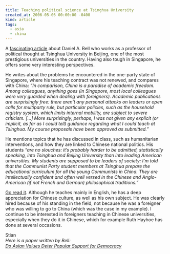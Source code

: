 ```yaml
---
title: Teaching political science at Tsinghua University
created_at: 2006-05-05 00:00:00 -0400
kind: article
tags:
  - asia
  - china
---
```


A [fascinating
article](http://www.dissentmagazine.org/article/?article=418) about
Daniel A. Bell who works as a professor of political thought at Tsinghua
University in Beijing, one of the most prestigious universities in the
country. Having also tough in Singapore, he offers some very interesting
perspectives.

He writes about the problems he encountered in the one-party state of
Singapore, where his teaching contract was not renewed, and compares
with China: *“In comparison, China is a paradise of academic freedom.
Among colleagues, anything goes (in Singapore, most local colleagues
were very guarded when dealing with foreigners). Academic publications
are surprisingly free: there aren’t any personal attacks on leaders or
open calls for multiparty rule, but particular policies, such as the
household registry system, which limits internal mobility, are subject
to severe criticism. [...] More surprisingly, perhaps, I was not given
any explicit (or implicit, as far as I could tell) guidance regarding
what I could teach at Tsinghua. My course proposals have been approved
as submitted.”*

He mentions topics that he has discussed in class, such as humanitarian
interventions, and how they are linked to Chinese national politics. His
students *“are no slouches: it’s probably harder to be admitted,
statistically speaking, into Tsinghua and Beijing University than into
leading American universities. My students are supposed to be leaders of
society: I’m told that the Communist Party student members at Tsinghua
prepare the educational curriculum for all the young Communists in
China. They are intellectually confident and often well versed in the
Chinese and Anglo-American (if not French and German) philosophical
traditions.”*

[Go read it](http://www.dissentmagazine.org/article/?article=418).
Although he teaches mainly in English, he has a deep appreciation for
Chinese culture, as well as his own subject. He was clearly hired
because of his standing in the field, not because he was a foreigner who
was willing to go to China (which was the case in my example). I
continue to be interested in foreigners teaching in Chinese
universities, especially when they do it in Chinese, which for example
Ruth Hayhoe has done at several occasions.

Stian\
 *Here is a paper written by Bell:\
 [Do Asian Values Deter Popular Support for
Democracy](http://www.asianbarometer.org/newenglish/publications/workingpapers/no.26.pdf)*
